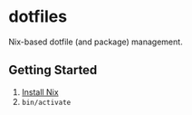 dotfiles
========

Nix-based dotfile (and package) management.

Getting Started
---------------

1. [Install Nix](https://nixos.org/guides/install-nix.html)
2. `bin/activate`

